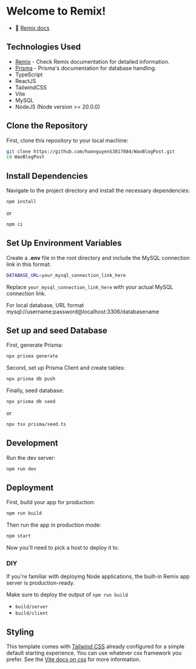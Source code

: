 # Welcome to Remix!

- 📖 [Remix docs](https://remix.run/docs)

## Technologies Used

- [Remix](https://docs.remix.run/) - Check Remix documentation for detailed information.
- [Prisma](https://www.prisma.io/docs/) - Prisma's documentation for database handling.
- TypeScript
- ReactJS
- TailwindCSS
- Vite
- MySQL
- NodeJS (Node version >= 20.0.0)

## Clone the Repository

First, clone this repository to your local machine:

```bash
git clone https://github.com/haonguyenS3817884/WaoBlogPost.git
cd WaoBlogPost
```

## Install Dependencies

Navigate to the project directory and install the necessary dependencies:

```bash
npm install
```

or

```bash
npm ci
```

## Set Up Environment Variables

Create a **.env** file in the root directory and include the MySQL connection link in this format:

```bash
DATABASE_URL=your_mysql_connection_link_here
```

Replace `your_mysql_connection_link_here` with your actual MySQL connection link.

For local database, URL format mysql://username:password@localhost:3306/databasename

## Set up and seed Database

First, generate Prisma:

```sh
npx prisma generate
```

Second, set up Prisma Client and create tables:

```sh
npx prisma db push
```

Finally, seed database:

```sh
npx prisma db seed
```

or

```sh
npx tsx prisma/seed.ts
```

## Development

Run the dev server:

```sh
npm run dev
```

## Deployment

First, build your app for production:

```sh
npm run build
```

Then run the app in production mode:

```sh
npm start
```

Now you'll need to pick a host to deploy it to.

### DIY

If you're familiar with deploying Node applications, the built-in Remix app server is production-ready.

Make sure to deploy the output of `npm run build`

- `build/server`
- `build/client`

## Styling

This template comes with [Tailwind CSS](https://tailwindcss.com/) already configured for a simple default starting experience. You can use whatever css framework you prefer. See the [Vite docs on css](https://vitejs.dev/guide/features.html#css) for more information.
